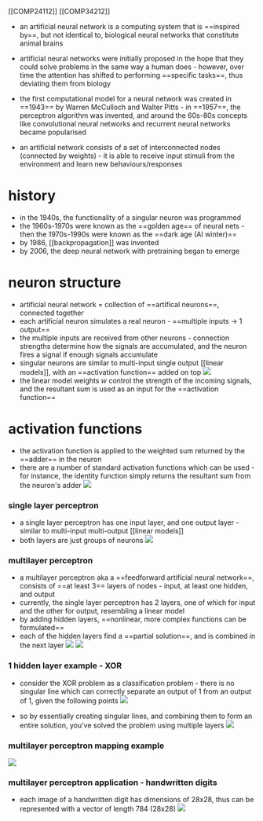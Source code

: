 [[COMP24112]]
[[COMP34212]]


- an artificial neural network is a computing system that is ==inspired by==, but not identical to, biological neural networks that constitute animal brains
- artificial neural networks were initially proposed in the hope that they could solve problems in the same way a human does - however, over time the attention has shifted to performing ==specific tasks==, thus deviating them from biology
- the first computational model for a neural network was created in ==1943== by Warren McCulloch and Walter Pitts - in ==1957==, the perceptron algorithm was invented, and around the 60s-80s concepts like convolutional neural networks and recurrent neural networks became popularised

- an artificial network consists of a set of interconnected nodes (connected by weights) - it is able to receive input stimuli from the environment and learn new behaviours/responses

# history

- in the 1940s, the functionality of a singular neuron was programmed
- the 1960s-1970s were known as the ==golden age== of neural nets - then the 1970s-1990s were known as the ==dark age (AI winter)==
- by 1986, [[backpropagation]] was invented
- by 2006, the deep neural network with pretraining began to emerge
# neuron structure

- artificial neural network = collection of ==artifical neurons==, connected together
- each artificial neuron simulates a real neuron - ==multiple inputs -> 1 output==
- the multiple inputs are received from other neurons - connection strengths determine how the signals are accumulated, and the neuron fires a signal if enough signals accumulate
- singular neurons are similar to multi-input single output [[linear models]], with an ==activation function== added on top
![](https://i.imgur.com/SDztApk.png)
- the linear model weights $w$ control the strength of the incoming signals, and the resultant sum is used as an input for the ==activation function==

# activation functions
- the activation function is applied to the weighted sum returned by the ==adder== in the neuron
- there are a number of standard activation functions which can be used - for instance, the identity function simply returns the resultant sum from the neuron's adder
![](https://i.imgur.com/JZRl8wT.png)


### single layer perceptron
- a single layer perceptron has one input layer, and one output layer - similar to multi-input multi-output [[linear models]]
- both layers are just groups of neurons
![](https://i.imgur.com/l9J8H0w.png)


### multilayer perceptron
- a multilayer perceptron aka a ==feedforward artificial neural network==, consists of ==at least 3== layers of nodes - input, at least one hidden, and output
- currently, the single layer perceptron has 2 layers, one of which for input and the other for output, resembling a linear model
- by adding hidden layers, ==nonlinear, more complex functions can be formulated==
- each of the hidden layers find a ==partial solution==, and is combined in the next layer
![](https://i.imgur.com/vYQySyv.png)
![](https://i.imgur.com/cPl3EBa.png)


### 1 hidden layer example - XOR
- consider the XOR problem as a classification problem - there is no singular line which can correctly separate an output of 1 from an output of 1, given the following points
![](https://i.imgur.com/81lOrJL.png)

- so by essentially creating singular lines, and combining them to form an entire solution, you've solved the problem using multiple layers
![](https://i.imgur.com/siriS9h.png)


### multilayer perceptron mapping example
![](https://i.imgur.com/frl83Wp.png)


### multilayer perceptron application - handwritten digits
- each image of a handwritten digit has dimensions of 28x28, thus can be represented with a vector of length 784 (28x28)
![](https://i.imgur.com/hcBv3rC.png)
